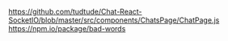 https://github.com/tudtude/Chat-React-SocketIO/blob/master/src/components/ChatsPage/ChatPage.js
https://npm.io/package/bad-words
